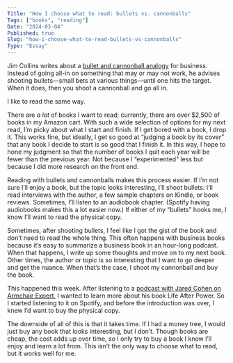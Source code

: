 ```yaml
---
Title: "How I choose what to read: bullets vs. cannonballs"
Tags: ["books", "reading"]
Date: "2024-03-04"
Published: true
Slug: "how-i-choose-what-to-read-bullets-vs-cannonballs"
Type: "Essay"
---
```


Jim Collins writes about a [bullet and cannonball analogy](https://www.jimcollins.com/concepts/fire-bullets-then-cannonballs.html) for business. Instead of going all-in on something that may or may not work, he advises shooting bullets—small bets at various things—until one hits the target. When it does, then you shoot a cannonball and go all in.

I like to read the same way.

There are _a lot_ of books I want to read; currently, there are over $2,500 of books in my Amazon cart. With such a wide selection of options for my next read, I’m picky about what I start and finish. If I get bored with a book, I drop it. This works fine, but ideally, I get so good at “judging a book by its cover” that any book I decide to start is so good that I finish it. In this way, I hope to hone my judgment so that the number of books I quit each year will be fewer than the previous year. Not because I “experimented” less but because I did more research on the front end.

Reading with bullets and cannonballs makes this process easier. If I’m not sure I’ll enjoy a book, but the topic looks interesting, I’ll shoot bullets: I’ll read interviews with the author, a few sample chapters on Kindle, or book reviews. Sometimes, I’ll listen to an audiobook chapter. (Spotify having audiobooks makes this a lot easier now.) If either of my “bullets” hooks me, I know I’ll want to read the physical copy.

Sometimes, after shooting bullets, I feel like I got the gist of the book and don’t need to read the whole thing. This often happens with business books because it’s easy to summarize a business book in an hour-long podcast. When that happens, I write up some thoughts and move on to my next book. Other times, the author or topic is so interesting that I want to go deeper and get the nuance. When that’s the case, I shoot my cannonball and buy the book.

This happened this week. After listening to a [podcast with Jared Cohen on Armchair Expert,](https://open.spotify.com/episode/6N1F8NwrIuv2nEj71bLIAC?si=4c8cda73b22a4b7c) I wanted to learn more about his book Life After Power. So I started listening to it on Spotify, and before the introduction was over, I knew I’d want to buy the physical copy.

The downside of all of this is that it takes time. If I had a money tree, I would just buy any book that looks interesting, but I don’t. Though books are cheap, the cost adds up over time, so I only try to buy a book I know I’ll enjoy and learn a lot from. This isn’t the only way to choose what to read, but it works well for me.
